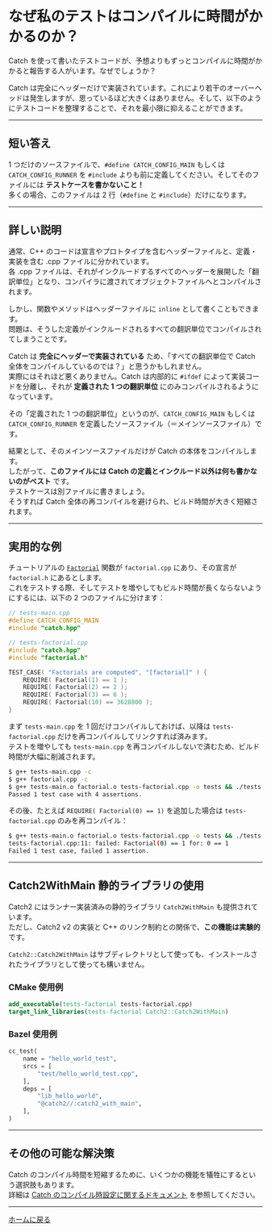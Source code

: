 # なぜ私のテストはコンパイルに時間がかかるのか？

Catch を使って書いたテストコードが、予想よりもずっとコンパイルに時間がかかると報告する人がいます。なぜでしょうか？

Catch は完全にヘッダーだけで実装されています。これにより若干のオーバーヘッドは発生しますが、思っているほど大きくはありません。そして、以下のようにテストコードを整理することで、それを最小限に抑えることができます。

---

## <a id="short-answer"></a>短い答え

1 つだけのソースファイルで、```#define CATCH_CONFIG_MAIN``` もしくは ```CATCH_CONFIG_RUNNER``` を ```#include``` よりも前に定義してください。そしてそのファイルには **テストケースを書かないこと！**  
多くの場合、このファイルは 2 行（`#define` と `#include`）だけになります。

---

## <a id="long-answer"></a>詳しい説明

通常、C++ のコードは宣言やプロトタイプを含むヘッダーファイルと、定義・実装を含む .cpp ファイルに分かれています。  
各 .cpp ファイルは、それがインクルードするすべてのヘッダーを展開した「翻訳単位」となり、コンパイラに渡されてオブジェクトファイルへとコンパイルされます。

しかし、関数やメソッドはヘッダーファイルに `inline` として書くこともできます。  
問題は、そうした定義がインクルードされるすべての翻訳単位でコンパイルされてしまうことです。

Catch は **完全にヘッダーで実装されている** ため、「すべての翻訳単位で Catch 全体をコンパイルしているのでは？」と思うかもしれません。  
実際にはそれほど悪くありません。Catch は内部的に `#ifdef` によって実装コードを分離し、それが **定義された 1 つの翻訳単位** にのみコンパイルされるようになっています。

その「定義された 1 つの翻訳単位」というのが、```CATCH_CONFIG_MAIN``` もしくは ```CATCH_CONFIG_RUNNER``` を定義したソースファイル（＝メインソースファイル）です。

結果として、そのメインソースファイルだけが Catch の本体をコンパイルします。  
したがって、**このファイルには Catch の定義とインクルード以外は何も書かないのがベスト** です。  
テストケースは別ファイルに書きましょう。  
そうすれば Catch 全体の再コンパイルを避けられ、ビルド時間が大きく短縮されます。

---

## <a id="practical-example"></a>実用的な例

チュートリアルの [`Factorial`](tutorial.md) 関数が `factorial.cpp` にあり、その宣言が `factorial.h` にあるとします。  
これをテストする際、そしてテストを増やしてもビルド時間が長くならないようにするには、以下の 2 つのファイルに分けます：

```cpp
// tests-main.cpp
#define CATCH_CONFIG_MAIN
#include "catch.hpp"
```

```cpp
// tests-factorial.cpp
#include "catch.hpp"
#include "factorial.h"

TEST_CASE( "Factorials are computed", "[factorial]" ) {
    REQUIRE( Factorial(1) == 1 );
    REQUIRE( Factorial(2) == 2 );
    REQUIRE( Factorial(3) == 6 );
    REQUIRE( Factorial(10) == 3628800 );
}
```

まず `tests-main.cpp` を 1 回だけコンパイルしておけば、以降は `tests-factorial.cpp` だけを再コンパイルしてリンクすれば済みます。  
テストを増やしても `tests-main.cpp` を再コンパイルしないで済むため、ビルド時間が大幅に削減されます。

```bash
$ g++ tests-main.cpp -c
$ g++ factorial.cpp -c
$ g++ tests-main.o factorial.o tests-factorial.cpp -o tests && ./tests -r compact
Passed 1 test case with 4 assertions.
```

その後、たとえば `REQUIRE( Factorial(0) == 1)` を追加した場合は `tests-factorial.cpp` のみを再コンパイル：

```bash
$ g++ tests-main.o factorial.o tests-factorial.cpp -o tests && ./tests -r compact
tests-factorial.cpp:11: failed: Factorial(0) == 1 for: 0 == 1
Failed 1 test case, failed 1 assertion.
```

---

## <a id="using-the-static-library-catch2withmain"></a>Catch2WithMain 静的ライブラリの使用

Catch2 にはランナー実装済みの静的ライブラリ `Catch2WithMain` も提供されています。  
ただし、Catch2 v2 の実装と C++ のリンク制約との関係で、**この機能は実験的** です。

`Catch2::Catch2WithMain` はサブディレクトリとして使っても、インストールされたライブラリとして使っても構いません。

### CMake 使用例
```cmake
add_executable(tests-factorial tests-factorial.cpp)
target_link_libraries(tests-factorial Catch2::Catch2WithMain)
```

### Bazel 使用例
```python
cc_test(
    name = "hello_world_test",
    srcs = [
        "test/hello_world_test.cpp",
    ],
    deps = [
        "lib_hello_world",
        "@catch2//:catch2_with_main",
    ],
)
```

---

## <a id="other-possible-solutions"></a>その他の可能な解決策

Catch のコンパイル時間を短縮するために、いくつかの機能を犠牲にするという選択肢もあります。  
詳細は [Catch のコンパイル時設定に関するドキュメント](configuration.md#other-toggles) を参照してください。

---

[ホームに戻る](Readme.md)